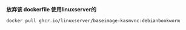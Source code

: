 **放弃该 dockerfile 使用linuxserver的**

```shell
docker pull ghcr.io/linuxserver/baseimage-kasmvnc:debianbookworm
```
